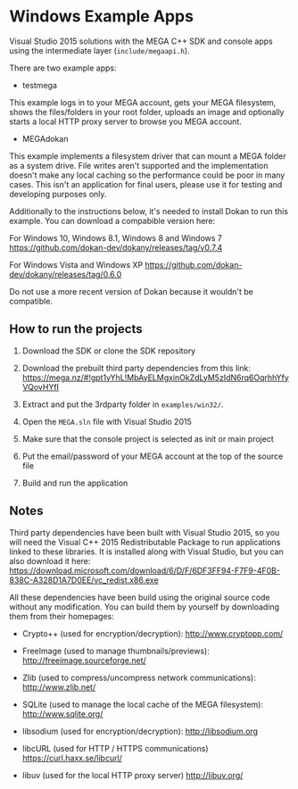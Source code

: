# Windows Example Apps

Visual Studio 2015 solutions with the MEGA C++ SDK and console apps using the intermediate layer (`include/megaapi.h`).

There are two example apps:

- testmega

This example logs in to your MEGA account, gets your MEGA filesystem, shows the files/folders in your root folder,
uploads an image and optionally starts a local HTTP proxy server to browse you MEGA account.

- MEGAdokan

This example implements a filesystem driver that can mount a MEGA folder as a system drive.
File writes aren't supported and the implementation doesn't make any local caching so the performance could
be poor in many cases. This isn't an application for final users, please use it for testing and developing purposes only.

Additionally to the instructions below, it's needed to install Dokan to run this example. You can download a compabible version here:

For Windows 10, Windows 8.1, Windows 8 and Windows 7
https://github.com/dokan-dev/dokany/releases/tag/v0.7.4

For Windows Vista and Windows XP
https://github.com/dokan-dev/dokany/releases/tag/0.6.0

Do not use a more recent version of Dokan because it wouldn't be compatible.

## How to run the projects

1. Download the SDK or clone the SDK repository
2. Download the prebuilt third party dependencies from this link:
https://mega.nz/#!gpt1yYhL!MbAyELMgxinOkZdLyM5zIdN6rq6OqrhhYfyVQovHYfI

3. Extract and put the 3rdparty folder in `examples/win32/`.
4. Open the `MEGA.sln` file with Visual Studio 2015
5. Make sure that the console project is selected as init or main project
6. Put the email/password of your MEGA account at the top of the source file
7. Build and run the application

## Notes

Third party dependencies have been built with Visual Studio 2015, so you will need the Visual C++ 2015 Redistributable Package to run applications linked to these libraries. It is installed along with Visual Studio, but you can also download it here: <br />
https://download.microsoft.com/download/6/D/F/6DF3FF94-F7F9-4F0B-838C-A328D1A7D0EE/vc_redist.x86.exe

All these dependencies have been build using the original source code without any modification. You can build them by yourself by downloading them from their homepages:

- Crypto++ (used for encryption/decryption):
http://www.cryptopp.com/

- FreeImage (used to manage thumbnails/previews):
http://freeimage.sourceforge.net/

- Zlib (used to compress/uncompress network communications):
http://www.zlib.net/

- SQLite (used to manage the local cache of the MEGA filesystem):
http://www.sqlite.org/

- libsodium (used for encryption/decryption):
http://libsodium.org

- libcURL (used for HTTP / HTTPS communications)
https://curl.haxx.se/libcurl/

- libuv (used for the local HTTP proxy server)
http://libuv.org/
